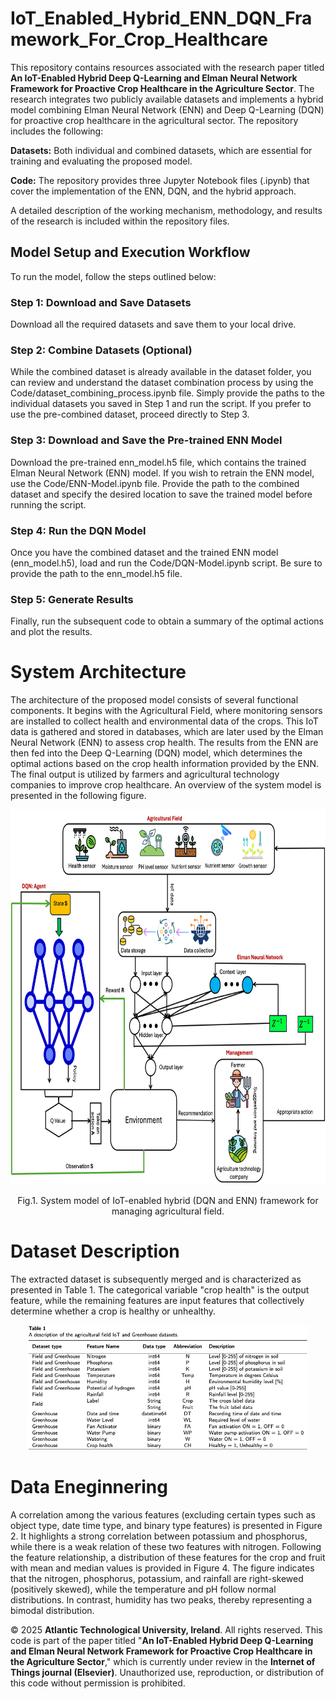 # IoT_Enabled_Hybrid_ENN_DQN_Framework_For_Crop_Healthcare
This repository contains resources associated with the research paper titled **An IoT-Enabled Hybrid Deep Q-Learning and Elman Neural Network Framework for Proactive Crop Healthcare in the Agriculture Sector**. The research integrates two publicly available datasets and implements a hybrid model combining Elman Neural Network (ENN) and Deep Q-Learning (DQN) for proactive crop healthcare in the agricultural sector. 
The repository includes the following:

   **Datasets:** Both individual and combined datasets, which are essential for training and evaluating the proposed model.
   
   **Code:** The repository provides three Jupyter Notebook files (.ipynb) that cover the implementation of the ENN, DQN, and the hybrid approach.

A detailed description of the working mechanism, methodology, and results of the research is included within the repository files.

## Model Setup and Execution Workflow
To run the model, follow the steps outlined below:

### Step 1: Download and Save Datasets
Download all the required datasets and save them to your local drive.

### Step 2: Combine Datasets (Optional)
While the combined dataset is already available in the dataset folder, you can review and understand the dataset combination process by using the Code/dataset_combining_process.ipynb file. Simply provide the paths to the individual datasets you saved in Step 1 and run the script.
If you prefer to use the pre-combined dataset, proceed directly to Step 3.

### Step 3: Download and Save the Pre-trained ENN Model
Download the pre-trained enn_model.h5 file, which contains the trained Elman Neural Network (ENN) model.
If you wish to retrain the ENN model, use the Code/ENN-Model.ipynb file. Provide the path to the combined dataset and specify the desired location to save the trained model before running the script.

### Step 4: Run the DQN Model
Once you have the combined dataset and the trained ENN model (enn_model.h5), load and run the Code/DQN-Model.ipynb script. Be sure to provide the path to the enn_model.h5 file.

### Step 5: Generate Results
Finally, run the subsequent code to obtain a summary of the optimal actions and plot the results.

# System Architecture
The architecture of the proposed model consists of several functional components. It begins with the Agricultural Field, where monitoring sensors are installed to collect health and environmental data of the crops. This IoT data is gathered and stored in databases, which are later used by the Elman Neural Network (ENN) to assess crop health. The results from the ENN are then fed into the Deep Q-Learning (DQN) model, which determines the optimal actions based on the crop health information provided by the ENN. The final output is utilized by farmers and agricultural technology companies to improve crop healthcare. An overview of the system model is presented in the following figure.
<p align="center">
<img src="https://github.com/shahid3167/IoT_Enabled_Hybrid_ENN_DQN_Framework_For_Crop_Healthcare/blob/main/Figures/SystemModel.jpg" width="700" height="600">
<p align="center">
  Fig.1.  System model of IoT-enabled hybrid (DQN and ENN) framework for managing agricultural field.

# Dataset Description
The extracted dataset is subsequently merged and is characterized as presented in Table 1. The categorical variable "crop health" is the output feature, while the remaining features are input features that collectively determine whether a crop is healthy or unhealthy.
<p align="center">
<img src="https://github.com/shahid3167/IoT_Enabled_Hybrid_ENN_DQN_Framework_For_Crop_Healthcare/blob/main/Figures/Table%201.jpg" width="450" height="200">
<p align="center">

  # Data Eneginnering
  A correlation among the various features (excluding certain types such as object type, date time type, and binary type features) is presented in Figure 2. It highlights a strong correlation between potassium and phosphorus, while there is a weak relation of these two features with nitrogen. Following the feature relationship, a distribution of these features for the crop and fruit with mean and median values is provided in Figure 4. The figure indicates that the nitrogen, phosphorus, potassium, and rainfall are right-skewed
(positively skewed), while the temperature and pH follow normal distributions. In contrast, humidity has two peaks, thereby representing a bimodal distribution.
  
© 2025 **Atlantic Technological University, Ireland**. All rights reserved. This code is part of the paper titled "**An IoT-Enabled Hybrid Deep Q-Learning and Elman Neural Network Framework for Proactive Crop Healthcare in the Agriculture Sector**," which is currently under review in the **Internet of Things journal (Elsevier)**. Unauthorized use, reproduction, or distribution of this code without permission is prohibited.
